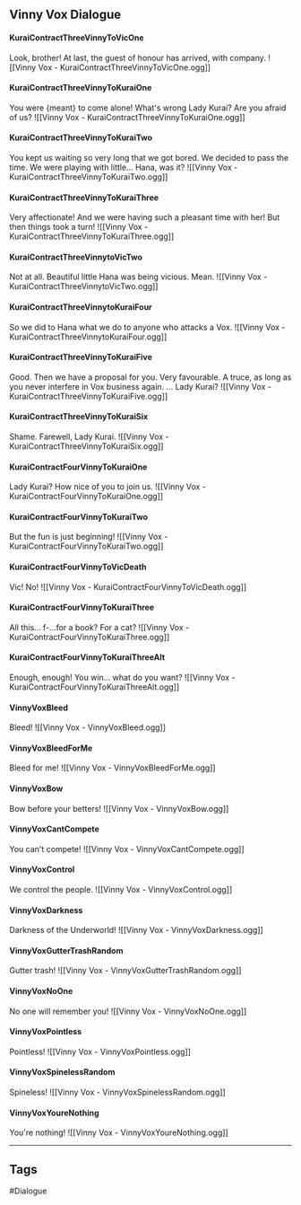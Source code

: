 ## Vinny Vox Dialogue
#### KuraiContractThreeVinnyToVicOne
Look, brother! At last, the guest of honour has arrived, with company.
![[Vinny Vox - KuraiContractThreeVinnyToVicOne.ogg]]

#### KuraiContractThreeVinnyToKuraiOne
You were {meant} to come alone! What's wrong Lady Kurai? Are you afraid of us?
![[Vinny Vox - KuraiContractThreeVinnyToKuraiOne.ogg]]

#### KuraiContractThreeVinnyToKuraiTwo
You kept us waiting so very long that we got bored. We decided to pass the time. We were playing with little... Hana, was it?
![[Vinny Vox - KuraiContractThreeVinnyToKuraiTwo.ogg]]

#### KuraiContractThreeVinnyToKuraiThree
Very affectionate! And we were having such a pleasant time with her! But then things took a turn!
![[Vinny Vox - KuraiContractThreeVinnyToKuraiThree.ogg]]

#### KuraiContractThreeVinnytoVicTwo
Not at all. Beautiful little Hana was being vicious. Mean.
![[Vinny Vox - KuraiContractThreeVinnytoVicTwo.ogg]]

#### KuraiContractThreeVinnytoKuraiFour
So we did to Hana what we do to anyone who attacks a Vox.
![[Vinny Vox - KuraiContractThreeVinnytoKuraiFour.ogg]]

#### KuraiContractThreeVinnyToKuraiFive
Good. Then we have a proposal for you. Very favourable. A truce, as long as you never interfere in Vox business again. ... Lady Kurai?
![[Vinny Vox - KuraiContractThreeVinnyToKuraiFive.ogg]]

#### KuraiContractThreeVinnyToKuraiSix
Shame. Farewell, Lady Kurai.
![[Vinny Vox - KuraiContractThreeVinnyToKuraiSix.ogg]]

#### KuraiContractFourVinnyToKuraiOne
Lady Kurai? How nice of you to join us.
![[Vinny Vox - KuraiContractFourVinnyToKuraiOne.ogg]]

#### KuraiContractFourVinnyToKuraiTwo
But the fun is just beginning!
![[Vinny Vox - KuraiContractFourVinnyToKuraiTwo.ogg]]

#### KuraiContractFourVinnyToVicDeath
Vic! No!
![[Vinny Vox - KuraiContractFourVinnyToVicDeath.ogg]]

#### KuraiContractFourVinnyToKuraiThree
All this... f-...for a book? For a cat?
![[Vinny Vox - KuraiContractFourVinnyToKuraiThree.ogg]]

#### KuraiContractFourVinnyToKuraiThreeAlt
Enough, enough! You win... what do you want?
![[Vinny Vox - KuraiContractFourVinnyToKuraiThreeAlt.ogg]]

#### VinnyVoxBleed
Bleed!
![[Vinny Vox - VinnyVoxBleed.ogg]]

#### VinnyVoxBleedForMe
Bleed for me!
![[Vinny Vox - VinnyVoxBleedForMe.ogg]]

#### VinnyVoxBow
Bow before your betters!
![[Vinny Vox - VinnyVoxBow.ogg]]

#### VinnyVoxCantCompete
You can't compete!
![[Vinny Vox - VinnyVoxCantCompete.ogg]]

#### VinnyVoxControl
We control the people.
![[Vinny Vox - VinnyVoxControl.ogg]]

#### VinnyVoxDarkness
Darkness of the Underworld!
![[Vinny Vox - VinnyVoxDarkness.ogg]]

#### VinnyVoxGutterTrashRandom
Gutter trash!
![[Vinny Vox - VinnyVoxGutterTrashRandom.ogg]]

#### VinnyVoxNoOne
No one will remember you!
![[Vinny Vox - VinnyVoxNoOne.ogg]]

#### VinnyVoxPointless
Pointless!
![[Vinny Vox - VinnyVoxPointless.ogg]]

#### VinnyVoxSpinelessRandom
Spineless!
![[Vinny Vox - VinnyVoxSpinelessRandom.ogg]]

#### VinnyVoxYoureNothing
You're nothing!
![[Vinny Vox - VinnyVoxYoureNothing.ogg]]

---
## Tags
#Dialogue
